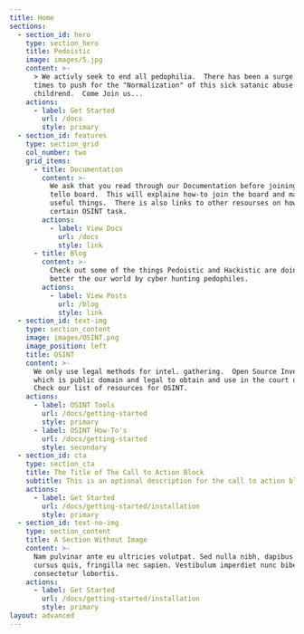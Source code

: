 ```yaml
---
title: Home
sections:
  - section_id: hero
    type: section_hero
    title: Pedoistic
    image: images/5.jpg
    content: >-
      > We activly seek to end all pedophilia.  There has been a surge in recent
      times to push for the "Normalization" of this sick satanic abuse of
      childrend.  Come Join us...
    actions:
      - label: Get Started
        url: /docs
        style: primary
  - section_id: features
    type: section_grid
    col_number: two
    grid_items:
      - title: Documentation
        content: >-
          We ask that you read through our Documentation before joining our
          tello board.  This will explaine how-to join the board and many other
          useful things.  There is also links to other resourses on how-to do
          certain OSINT task.
        actions:
          - label: View Docs
            url: /docs
            style: link
      - title: Blog
        content: >-
          Check out some of the things Pedoistic and Hackistic are doing to
          better the our world by cyber hunting pedophiles.
        actions:
          - label: View Posts
            url: /blog
            style: link
  - section_id: text-img
    type: section_content
    image: images/OSINT.png
    image_position: left
    title: OSINT
    content: >-
      We only use legal methods for intel. gathering.  Open Source Investigation
      which is public domain and legal to obtain and use in the court of law. 
      Check our list of resources for OSINT.
    actions:
      - label: OSINT Tools
        url: /docs/getting-started
        style: primary
      - label: OSINT How-To's
        url: /docs/getting-started
        style: secondary
  - section_id: cta
    type: section_cta
    title: The Title of The Call to Action Block
    subtitle: This is an optional description for the call to action block.
    actions:
      - label: Get Started
        url: /docs/getting-started/installation
        style: primary
  - section_id: text-no-img
    type: section_content
    title: A Section Without Image
    content: >-
      Nam pulvinar ante eu ultricies volutpat. Sed nulla nibh, dapibus sit amet
      cursus quis, fringilla nec sapien. Vestibulum imperdiet nunc bibendum
      consectetur lobortis.
    actions:
      - label: Get Started
        url: /docs/getting-started/installation
        style: primary
layout: advanced
---
```

